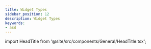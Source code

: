 ```yaml
---
title: Widget Types
sidebar_position: 12
description: Widget Types
keywords:
- asd
---
```


import HeadTitle from '@site/src/components/General/HeadTitle.tsx';

<HeadTitle title="Widget Types | OpenBB Workspace Docs" />
